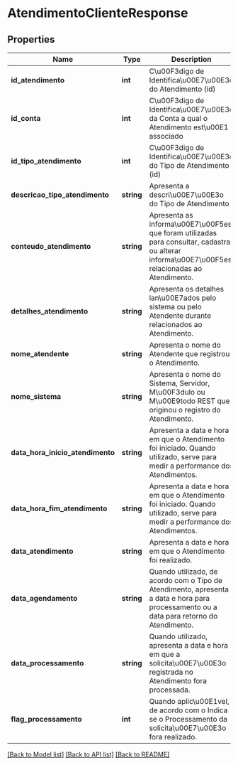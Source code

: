 # AtendimentoClienteResponse

## Properties
Name | Type | Description | Notes
------------ | ------------- | ------------- | -------------
**id_atendimento** | **int** | C\u00F3digo de Identifica\u00E7\u00E3o do Atendimento (id) | [optional] 
**id_conta** | **int** | C\u00F3digo de Identifica\u00E7\u00E3o da Conta a qual o Atendimento est\u00E1 associado | [optional] 
**id_tipo_atendimento** | **int** | C\u00F3digo de Identifica\u00E7\u00E3o do Tipo de Atendimento (id) | [optional] 
**descricao_tipo_atendimento** | **string** | Apresenta a descri\u00E7\u00E3o do Tipo de Atendimento | [optional] 
**conteudo_atendimento** | **string** | Apresenta as informa\u00E7\u00F5es que foram utilizadas para consultar, cadastrar ou alterar informa\u00E7\u00F5es relacionadas ao Atendimento. | [optional] 
**detalhes_atendimento** | **string** | Apresenta os detalhes lan\u00E7ados pelo sistema ou pelo Atendente durante relacionados ao Atendimento. | [optional] 
**nome_atendente** | **string** | Apresenta o nome do Atendente que registrou o Atendimento. | [optional] 
**nome_sistema** | **string** | Apresenta o nome do Sistema, Servidor, M\u00F3dulo ou M\u00E9todo REST que originou o registro do Atendimento. | [optional] 
**data_hora_inicio_atendimento** | **string** | Apresenta a data e hora em que o Atendimento foi iniciado. Quando utilizado, serve para medir a performance dos Atendimentos. | [optional] 
**data_hora_fim_atendimento** | **string** | Apresenta a data e hora em que o Atendimento foi iniciado. Quando utilizado, serve para medir a performance dos Atendimentos. | [optional] 
**data_atendimento** | **string** | Apresenta a data e hora em que o Atendimento foi realizado. | [optional] 
**data_agendamento** | **string** | Quando utilizado, de acordo com o Tipo de Atendimento, apresenta a data e hora para processamento ou a data para retorno do Atendimento. | [optional] 
**data_processamento** | **string** | Quando utilizado, apresenta a data e hora em que a solicita\u00E7\u00E3o registrada no Atendimento fora processada. | [optional] 
**flag_processamento** | **int** | Quando aplic\u00E1vel, de acordo com o Indica se o Processamento da solicita\u00E7\u00E3o fora realizado. | [optional] 

[[Back to Model list]](../README.md#documentation-for-models) [[Back to API list]](../README.md#documentation-for-api-endpoints) [[Back to README]](../README.md)



